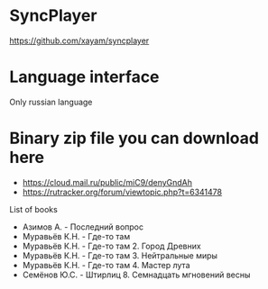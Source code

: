 # SyncPlayer
https://github.com/xayam/syncplayer

# Language interface
Only russian language

# Binary zip file you can download here
- https://cloud.mail.ru/public/miC9/denyGndAh
- https://rutracker.org/forum/viewtopic.php?t=6341478

List of books
- Азимов А. - Последний вопрос
- Муравьёв К.Н. - Где-то там
- Муравьёв К.Н. - Где-то там 2. Город Древних
- Муравьёв К.Н. - Где-то там 3. Нейтральные миры
- Муравьёв К.Н. - Где-то там 4. Мастер лута
- Семёнов Ю.С. - Штирлиц 8. Семнадцать мгновений весны
